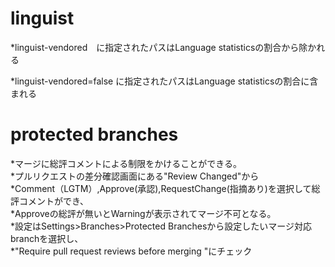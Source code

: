 # linguist
*linguist-vendored　に指定されたパスはLanguage statisticsの割合から除かれる

*linguist-vendored=false に指定されたパスはLanguage statisticsの割合に含まれる

# protected branches
*マージに総評コメントによる制限をかけることができる。  
*プルリクエストの差分確認画面にある"Review Changed"から  
*Comment（LGTM）,Approve(承認),RequestChange(指摘あり)を選択して総評コメントができ、   
*Approveの総評が無いとWarningが表示されてマージ不可となる。  
*設定はSettings>Branches>Protected Branchesから設定したいマージ対応branchを選択し、  
*"Require pull request reviews before merging "にチェック   
